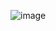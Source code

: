 ![image](https://user-images.githubusercontent.com/76823502/132986517-2da35d93-0efc-4339-8e04-b02ec43f57bc.png)

